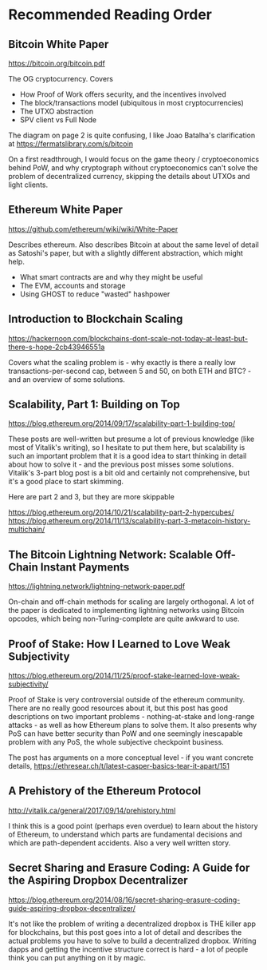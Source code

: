 # Recommended Reading Order

## Bitcoin White Paper

https://bitcoin.org/bitcoin.pdf

The OG cryptocurrency. Covers

- How Proof of Work offers security, and the incentives involved
- The block/transactions model (ubiquitous in most cryptocurrencies)
- The UTXO abstraction
- SPV client vs Full Node

The diagram on page 2 is quite confusing, I like Joao Batalha's clarification at https://fermatslibrary.com/s/bitcoin

On a first readthrough, I would focus on the game theory / cryptoeconomics behind PoW, and why cryptograph without cryptoeconomics can't solve the problem of decentralized currency, skipping the details about UTXOs and light clients.

## Ethereum White Paper

https://github.com/ethereum/wiki/wiki/White-Paper

Describes ethereum. Also describes Bitcoin at about the same level of detail as Satoshi's paper, but with a slightly different abstraction, which might help.

- What smart contracts are and why they might be useful
- The EVM, accounts and storage
- Using GHOST to reduce "wasted" hashpower

## Introduction to Blockchain Scaling

https://hackernoon.com/blockchains-dont-scale-not-today-at-least-but-there-s-hope-2cb43946551a

Covers what the scaling problem is - why exactly is there a really low transactions-per-second cap, between 5 and 50, on both ETH and BTC? - and an overview of some solutions.

## Scalability, Part 1: Building on Top

https://blog.ethereum.org/2014/09/17/scalability-part-1-building-top/

These posts are well-written but presume a lot of previous knowledge (like most of Vitalik's writing), so I hesitate to put them here, but scalability is such an important problem that it is a good idea to start thinking in detail about how to solve it - and the previous post misses some solutions. Vitalik's 3-part blog post is a bit old and certainly not comprehensive, but it's a good place to start skimming.

Here are part 2 and 3, but they are more skippable

https://blog.ethereum.org/2014/10/21/scalability-part-2-hypercubes/
https://blog.ethereum.org/2014/11/13/scalability-part-3-metacoin-history-multichain/

## The Bitcoin Lightning Network: Scalable Off-Chain Instant Payments

https://lightning.network/lightning-network-paper.pdf

On-chain and off-chain methods for scaling are largely orthogonal. A lot of the paper is dedicated to implementing lightning networks using Bitcoin opcodes, which being non-Turing-complete are quite awkward to use.

## Proof of Stake: How I Learned to Love Weak Subjectivity

https://blog.ethereum.org/2014/11/25/proof-stake-learned-love-weak-subjectivity/

Proof of Stake is very controversial outside of the ethereum community. There are no really good resources about it, but this post has good descriptions on two important problems - nothing-at-stake and long-range attacks - as well as how Ethereum plans to solve them. It also presents why PoS can have better security than PoW and one seemingly inescapable problem with any PoS, the whole subjective checkpoint business.

The post has arguments on a more conceptual level - if you want concrete details, https://ethresear.ch/t/latest-casper-basics-tear-it-apart/151

## A Prehistory of the Ethereum Protocol

http://vitalik.ca/general/2017/09/14/prehistory.html

I think this is a good point (perhaps even overdue) to learn about the history of Ethereum, to understand which parts are fundamental decisions and which are path-dependent accidents. Also a very well written story.

## Secret Sharing and Erasure Coding: A Guide for the Aspiring Dropbox Decentralizer

https://blog.ethereum.org/2014/08/16/secret-sharing-erasure-coding-guide-aspiring-dropbox-decentralizer/

It's not like the problem of writing a decentralized dropbox is THE killer app for blockchains, but this post goes into a lot of detail and describes the actual problems you have to solve to build a decentralized dropbox. Writing dapps and getting the incentive structure correct is hard - a lot of people think you can put anything on it by magic.

